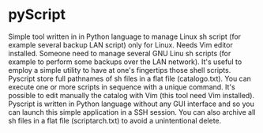# pyScript
Simple tool written in in Python language to manage Linux sh script (for example several backup LAN script)
only for Linux. Needs Vim editor installed.
Someone need to manage several GNU Linu sh scripts (for example to perform some backups over the LAN network).
It's useful to employ a simple utility to have at one's fingertips those shell scripts.
Pyscript store full pathnames of sh files in a flat file (catalogo.txt).
You can execute one or more scripts in sequence with a unique command.
It's possible to edit manually the catalog with Vim (this tool need Vim installed).
Pyscript is written in Python language without any GUI interface and so you can launch this simple application in a SSH session.
You can also archive all sh files in a flat file (scriptarch.txt) to avoid a unintentional delete.
